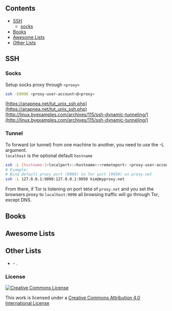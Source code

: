 ## Contents

* [SSH](#ssh)
  * [socks](#ssh-socks)
* [Books](#books)
* [Awesome Lists](#awsome-lists)
* [Other Lists](#other-lists)






## SSH

### Socks
Setup socks proxy through `<proxy>`
```bash
ssh -D9090 <proxy-user-account>@<proxy>
```
[https://anapnea.net/tut_unix_ssh.php](https://anapnea.net/tut_unix_ssh.php)
[http://linux.byexamples.com/archives/115/ssh-dynamic-tunneling/](http://linux.byexamples.com/archives/115/ssh-dynamic-tunneling/)

### Tunnel
To forward (or tunnel) from one machine to another, you need to use the -L argument.  
`localhost` is the optional default `hostname`
```bash
ssh -L [hostname:]<localport>:<hostname>:<remoteport> <proxy-user-account>@<proxy>
# Example:
# Bind default proxy port (9090) to Tor port (9050) on proxy.net
ssh -L 127.0.0.1:9090:127.0.0.1:9050 kim@myproxy.net
```
From there, if Tor is listening on port `9050` of `proxy.net` and you set the browsers proxy to `localhost:9090` all browsing traffic will go through Tor, except DNS.

## Books


## Awesome Lists


## Other Lists

* []() - .

### License

[![Creative Commons License](http://i.creativecommons.org/l/by/4.0/88x31.png)](https://creativecommons.org/licenses/by/4.0/)

This work is licensed under a [Creative Commons Attribution 4.0 International License](http://creativecommons.org/licenses/by/4.0/)
